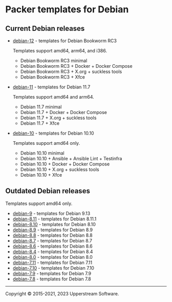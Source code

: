 # Packer templates for Debian

## Current Debian releases

* [debian-12](debian-12/README.md) - templates for Debian Bookworm RC3

  Templates support amd64, arm64, and i386.

  * Debian Bookworm RC3 minimal
  * Debian Bookworm RC3 + Docker + Docker Compose
  * Debian Bookworm RC3 + X.org + suckless tools
  * Debian Bookworm RC3 + Xfce

* [debian-11](debian-11/README.md) - templates for Debian 11.7

  Templates support amd64 and arm64.

  * Debian 11.7 minimal
  * Debian 11.7 + Docker + Docker Compose
  * Debian 11.7 + X.org + suckless tools
  * Debian 11.7 + Xfce
* [debian-10](debian-10/README.md) - templates for Debian 10.10

  Templates support amd64 only.

  * Debian 10.10 minimal
  * Debian 10.10 + Ansible + Ansible Lint + Testinfra
  * Debian 10.10 + Docker + Docker Compose
  * Debian 10.10 + X.org + suckless tools
  * Debian 10.10 + Xfce

## Outdated Debian releases

Templates support amd64 only.

* [debian-9](debian-9/README.md) - templates for Debian 9.13
* [debian-8.11](debian-8.11/README.md) - templates for Debian 8.11.1
* [debian-8.10](debian-8.10/README.md) - templates for Debian 8.10
* [debian-8.9](debian-8.9/README.md) - templates for Debian 8.9
* [debian-8.8](debian-8.8/README.md) - templates for Debian 8.8
* [debian-8.7](debian-8.7/README.md) - templates for Debian 8.7
* [debian-8.6](debian-8.6/README.md) - templates for Debian 8.6
* [debian-8.4](debian-8.4/README.md) - templates for Debian 8.4
* [debian-8.0](debian-8.0/README.md) - templates for Debian 8.0
* [debian-7.11](debian-7.11/README.md) - templates for Debian 7.11
* [debian-7.10](debian-7.10/README.md) - templates for Debian 7.10
* [debian-7.9](debian-7.9/README.md) - templates for Debian 7.9
* [debian-7.8](debian-7.8/README.md) - templates for Debian 7.8

- - -

Copyright &copy; 2015-2021, 2023 Upperstream Software.
